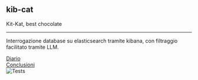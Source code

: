 ## kib-cat

Kit-Kat, best chocolate

----

Interrogazione database su elasticsearch tramite kibana, con filtraggio facilitato tramite LLM.

[Diario](https://github.com/shini161/kib-cat/blob/main/wiki/diary.md)
<br/>
[Conclusioni](https://github.com/shini161/kib-cat/blob/main/wiki/conclusions.md)
<br/>
![Tests](https://github.com/shini161/kib-cat/actions/workflows/python-app.yml/badge.svg?branch=main)
